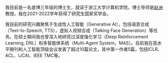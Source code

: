 我目前是一名直博三年级的博士生，就读于浙江大学计算机学院，博士导师是[赵洲](https://person.zju.edu.cn/zhaozhou)教授。我在2021-2022学年获得了研究生国家奖学金。

我目前的研究兴趣聚焦于生成性人工智能（Generative AI），包括语音合成（Text-to-Speech, TTS），虚拟人视频合成（Talking Face Generation）等任务。在硕士期间我也曾深入地研究过深度强化学习（Deep Reinforcement Learning, DRL）和多智能体系统（Multi-Agent System，MAS）。目前我在高水平期刊和人工智能顶级会议发表了超过10篇论文，其中第一作者5篇，包括ICLR、ACL、IJCAI、IEEE TMC等。
